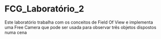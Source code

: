 # FCG_Laboratório_2
Este laboratório trabalha com os conceitos de Field Of View e implementa uma Free Camera que pode ser usada para observar três objetos dispostos numa cena

